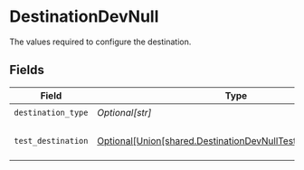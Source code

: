 # DestinationDevNull

The values required to configure the destination.


## Fields

| Field                                                                                                                           | Type                                                                                                                            | Required                                                                                                                        | Description                                                                                                                     |
| ------------------------------------------------------------------------------------------------------------------------------- | ------------------------------------------------------------------------------------------------------------------------------- | ------------------------------------------------------------------------------------------------------------------------------- | ------------------------------------------------------------------------------------------------------------------------------- |
| `destination_type`                                                                                                              | *Optional[str]*                                                                                                                 | :heavy_check_mark:                                                                                                              | N/A                                                                                                                             |
| `test_destination`                                                                                                              | [Optional[Union[shared.DestinationDevNullTestDestinationSilent]]](undefined/models/shared/destinationdevnulltestdestination.md) | :heavy_check_mark:                                                                                                              | The type of destination to be used                                                                                              |